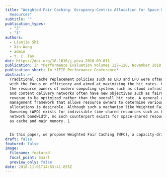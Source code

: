 ```yaml
---
title: "Weighted Fair Caching: Occupancy-Centric Allocation for Space-Shared
  Resources"
subtitle: ""
publication_types:
  - "2"
  - "1"
authors:
  - Lianjie Shi
  - Xin Wang
  - admin
  - Y. C. Tay
doi: https://doi.org/10.1016/j.peva.2018.09.011
publication: In *Performance Evaluation Volumes 127–128, November 2018, Pages 194-211*
publication_short: In *IFIP Performance Conference*
abstract: >-
  Traditional cache replacement policies such as LRU and LFU were often designed
  with the focus on efficiency and aimed at maximizing the hit rates. However,
  the resource owners of modern computing systems such as cloud infrastructures
  and content delivery networks often have new objectives such as fairness and
  revenue to be optimized rather than the overall hit rate. A general resource
  management framework that allows resource owners to determine various resource
  allocations is desirable. Although such a mechanism like Weighted Fair
  Queueing (WFQ) exists for indivisible time-shared resources such as CPU and
  network bandwidth, no such counterpart exists for space-shared resources such
  as cache and main memory. 1


  In this paper, we propose Weighted Fair Caching (WFC), a capacity-driven cache policy that provides explicitly tunable resource allocations for cache owners in terms of the occupancy rates of contents. Through analysis of the continuous-time Markov Chain model of cache dynamics, we derive the closed-form occupancy rates as a function of the weights of contents, and various properties such as monotonicity and scaling of WFC. We show that WFC can be used to provide fair sharing of cache space among contents, as well as class-based service differentiations. We evaluate the performance of WFC using real data traces from two major video providers. We find that, compared to traditional cache policies, WFC provides better fairness while sacrificing an acceptable amount of hit rates.
draft: false
featured: false
image:
  filename: featured
  focal_point: Smart
  preview_only: false
date: 2018-11-01T14:53:41.855Z
---
```

